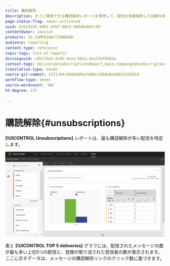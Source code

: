 ```yaml
---
title: 購読解除
description: すぐに使用できる購読解除レポートを使用して、配信を登録解除した回数を確認できます。
page-status-flag: never-activated
uuid: 62e24335-dd63-4767-86e3-4084be04fc50
contentOwner: sauviat
products: SG_CAMPAIGN/STANDARD
audience: reporting
content-type: reference
topic-tags: list-of-reports
discoiquuid: c8527da3-3c65-4cea-b01a-da152bf6b01e
context-tags: deliveryUnsubscriptionsReport,main;campaignUnsubscriptionsReport,main;programUnsubscriptionsReport,main
translation-type: tm+mt
source-git-commit: 1321c84c49de6d9a318bbc5bb8a0e28b332d2b5d
workflow-type: tm+mt
source-wordcount: '64'
ht-degree: 17%

---
```



# 購読解除{#unsubscriptions}

**[!UICONTROL Unsubscriptions]** レポートは、最も購読解除が多い配信を特定します。

![](assets/delivery_reports_unsub.png)

表と **[!UICONTROL TOP 5 deliveries]** グラフには、配信されたメッセージの数が最も多い上位5つの配信と、登録が取り消された受信者の数が表示されます。 ここに示すデータは、メッセージの購読解除リンクのクリック数に基づきます。
